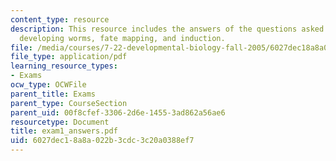 ```yaml
---
content_type: resource
description: This resource includes the answers of the questions asked in exam 1 on
  developing worms, fate mapping, and induction.
file: /media/courses/7-22-developmental-biology-fall-2005/6027dec18a8a022b3cdc3c20a0388ef7_exam1_answers.pdf
file_type: application/pdf
learning_resource_types:
- Exams
ocw_type: OCWFile
parent_title: Exams
parent_type: CourseSection
parent_uid: 00f8cfef-3306-2d6e-1455-3ad862a56ae6
resourcetype: Document
title: exam1_answers.pdf
uid: 6027dec1-8a8a-022b-3cdc-3c20a0388ef7
---
```

